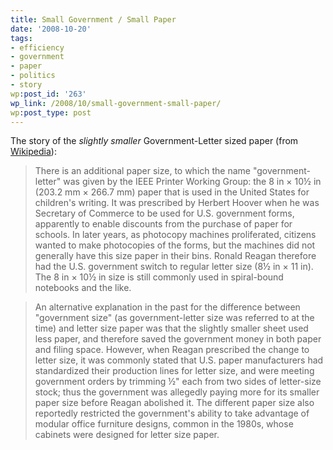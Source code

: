 ```yaml
---
title: Small Government / Small Paper
date: '2008-10-20'
tags:
- efficiency
- government
- paper
- politics
- story
wp:post_id: '263'
wp_link: /2008/10/small-government-small-paper/
wp:post_type: post
---
```


The story of the _slightly smaller_ Government-Letter sized paper (from [Wikipedia](http://en.wikipedia.org/wiki/Paper_size#North_American_paper_sizes)):

>

> There is an additional paper size, to which the name "government-letter" was given by the IEEE Printer Working Group: the 8 in × 10½ in (203.2 mm × 266.7 mm) paper that is used in the United States for children's writing. It was prescribed by Herbert Hoover when he was Secretary of Commerce to be used for U.S. government forms, apparently to enable discounts from the purchase of paper for schools. In later years, as photocopy machines proliferated, citizens wanted to make photocopies of the forms, but the machines did not generally have this size paper in their bins. Ronald Reagan therefore had the U.S. government switch to regular letter size (8½ in × 11 in). The 8 in × 10½ in size is still commonly used in spiral-bound notebooks and the like.

>

> An alternative explanation in the past for the difference between "government size" (as government-letter size was referred to at the time) and letter size paper was that the slightly smaller sheet used less paper, and therefore saved the government money in both paper and filing space. However, when Reagan prescribed the change to letter size, it was commonly stated that U.S. paper manufacturers had standardized their production lines for letter size, and were meeting government orders by trimming ½" each from two sides of letter-size stock; thus the government was allegedly paying more for its smaller paper size before Reagan abolished it. The different paper size also reportedly restricted the government's ability to take advantage of modular office furniture designs, common in the 1980s, whose cabinets were designed for letter size paper.

>
